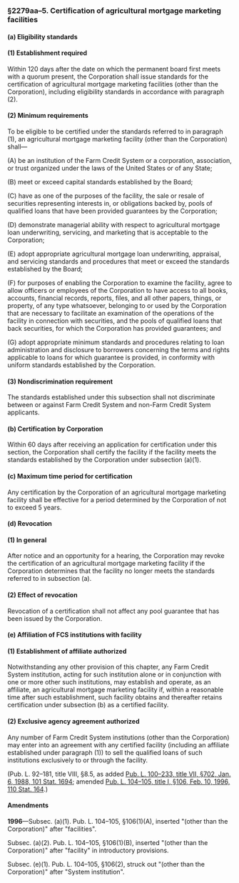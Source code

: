 ### §2279aa–5. Certification of agricultural mortgage marketing facilities ###

[]()

#### (a) Eligibility standards ####

[]()

#### (1) Establishment required ####

Within 120 days after the date on which the permanent board first meets with a quorum present, the Corporation shall issue standards for the certification of agricultural mortgage marketing facilities (other than the Corporation), including eligibility standards in accordance with paragraph (2).

[]()

#### (2) Minimum requirements ####

To be eligible to be certified under the standards referred to in paragraph (1), an agricultural mortgage marketing facility (other than the Corporation) shall—

[]()

(A) be an institution of the Farm Credit System or a corporation, association, or trust organized under the laws of the United States or of any State;

[]()

(B) meet or exceed capital standards established by the Board;

[]()

(C) have as one of the purposes of the facility, the sale or resale of securities representing interests in, or obligations backed by, pools of qualified loans that have been provided guarantees by the Corporation;

[]()

(D) demonstrate managerial ability with respect to agricultural mortgage loan underwriting, servicing, and marketing that is acceptable to the Corporation;

[]()

(E) adopt appropriate agricultural mortgage loan underwriting, appraisal, and servicing standards and procedures that meet or exceed the standards established by the Board;

[]()

(F) for purposes of enabling the Corporation to examine the facility, agree to allow officers or employees of the Corporation to have access to all books, accounts, financial records, reports, files, and all other papers, things, or property, of any type whatsoever, belonging to or used by the Corporation that are necessary to facilitate an examination of the operations of the facility in connection with securities, and the pools of qualified loans that back securities, for which the Corporation has provided guarantees; and

[]()

(G) adopt appropriate minimum standards and procedures relating to loan administration and disclosure to borrowers concerning the terms and rights applicable to loans for which guarantee is provided, in conformity with uniform standards established by the Corporation.

[]()

#### (3) Nondiscrimination requirement ####

The standards established under this subsection shall not discriminate between or against Farm Credit System and non-Farm Credit System applicants.

[]()

#### (b) Certification by Corporation ####

Within 60 days after receiving an application for certification under this section, the Corporation shall certify the facility if the facility meets the standards established by the Corporation under subsection (a)(1).

[]()

#### (c) Maximum time period for certification ####

Any certification by the Corporation of an agricultural mortgage marketing facility shall be effective for a period determined by the Corporation of not to exceed 5 years.

[]()

#### (d) Revocation ####

[]()

#### (1) In general ####

After notice and an opportunity for a hearing, the Corporation may revoke the certification of an agricultural mortgage marketing facility if the Corporation determines that the facility no longer meets the standards referred to in subsection (a).

[]()

#### (2) Effect of revocation ####

Revocation of a certification shall not affect any pool guarantee that has been issued by the Corporation.

[]()

#### (e) Affiliation of FCS institutions with facility ####

[]()

#### (1) Establishment of affiliate authorized ####

Notwithstanding any other provision of this chapter, any Farm Credit System institution, acting for such institution alone or in conjunction with one or more other such institutions, may establish and operate, as an affiliate, an agricultural mortgage marketing facility if, within a reasonable time after such establishment, such facility obtains and thereafter retains certification under subsection (b) as a certified facility.

[]()

#### (2) Exclusive agency agreement authorized ####

Any number of Farm Credit System institutions (other than the Corporation) may enter into an agreement with any certified facility (including an affiliate established under paragraph (1)) to sell the qualified loans of such institutions exclusively to or through the facility.

(Pub. L. 92–181, title VIII, §8.5, as added [Pub. L. 100–233, title VII, §702, Jan. 6, 1988, 101 Stat. 1694](/statviewer.htm?volume=101&page=1694); amended [Pub. L. 104–105, title I, §106, Feb. 10, 1996, 110 Stat. 164](/statviewer.htm?volume=110&page=164).)

#### Amendments ####

**1996**—Subsec. (a)(1). Pub. L. 104–105, §106(1)(A), inserted "(other than the Corporation)" after "facilities".

Subsec. (a)(2). Pub. L. 104–105, §106(1)(B), inserted "(other than the Corporation)" after "facility" in introductory provisions.

Subsec. (e)(1). Pub. L. 104–105, §106(2), struck out "(other than the Corporation)" after "System institution".